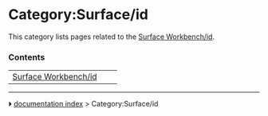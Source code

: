 # Category:Surface/id
This category lists pages related to the [Surface Workbench/id](Surface_Workbench/id.md).

### Contents

|     |     |     |
| --- | --- | --- |
| [Surface Workbench/id](Surface_Workbench/id.md) |



---
⏵ [documentation index](../README.md) > Category:Surface/id
